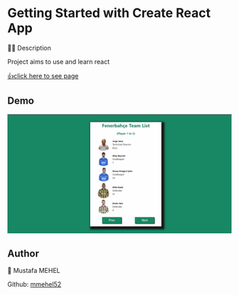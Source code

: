 # Getting Started with Create React App
👨‍💻 Description

Project aims to use and learn  react 



 [👍click here to see page](https://mmehel52.github.io/employee-list/)
 
## Demo
<img src="https://github.com/mmehel52/employee-list/blob/master/Animation.gif" width="900"/>


      



## Author
👤 Mustafa MEHEL


Github: [mmehel52](https://github.com/mmehel52)

